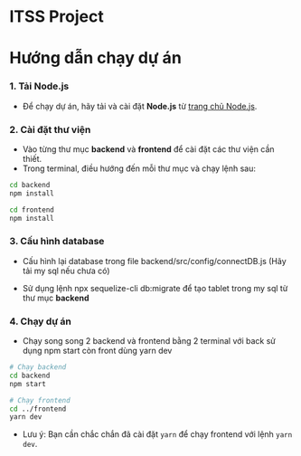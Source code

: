 # ITSS Project

# Hướng dẫn chạy dự án

### 1. Tải Node.js

- Để chạy dự án, hãy tải và cài đặt **Node.js** từ [trang chủ Node.js](https://nodejs.org/).

### 2. Cài đặt thư viện

- Vào từng thư mục **backend** và **frontend** để cài đặt các thư viện cần thiết.
- Trong terminal, điều hướng đến mỗi thư mục và chạy lệnh sau:

```bash
cd backend
npm install

cd frontend
npm install
```

### 3. Cấu hình database

- Cấu hình lại database trong file backend/src/config/connectDB.js (Hãy tải my sql nếu chưa có)

- Sử dụng lệnh npx sequelize-cli db:migrate để tạo tablet trong my sql từ thư mục **backend**

### 4. Chạy dự án

- Chạy song song 2 backend và frontend bằng 2 terminal với back sử dụng npm start còn front dùng yarn dev

```bash
# Chạy backend
cd backend
npm start

# Chạy frontend
cd ../frontend
yarn dev
```

- Lưu ý: Bạn cần chắc chắn đã cài đặt `yarn` để chạy frontend với lệnh `yarn dev`.
